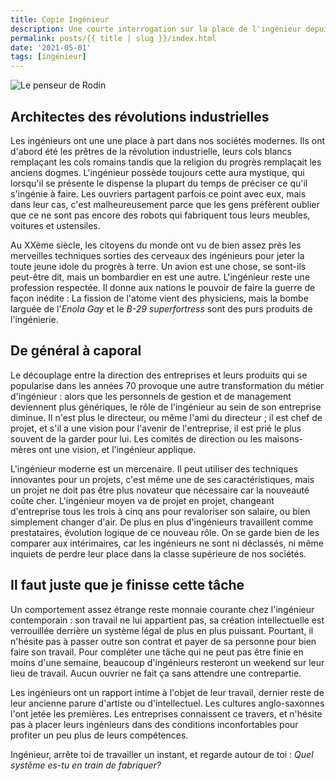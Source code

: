 ```yaml
---
title: Copie Ingénieur
description: Une courte interrogation sur la place de l'ingénieur depuis la révolution industrielle
permalink: posts/{{ title | slug }}/index.html
date: '2021-05-01'
tags: [ingénieur]
---
```


![Le penseur de Rodin](/images/1.md_files/1.jpeg)

## Architectes des révolutions industrielles
Les ingénieurs ont une une place à part dans nos sociétés modernes. Ils ont d'abord été les prêtres de la révolution industrielle, leurs cols blancs remplaçant les cols romains tandis que la religion du progrès remplaçait les anciens dogmes. L'ingénieur possède toujours cette aura mystique, qui lorsqu'il se présente le dispense la plupart du temps de préciser ce qu'il s'ingénie à faire. Les ouvriers partagent parfois ce point avec eux, mais dans leur cas, c'est malheureusement parce que les gens préfèrent oublier que ce ne sont pas encore des robots qui fabriquent tous leurs meubles, voitures et ustensiles.  

Au XXème siècle, les citoyens du monde ont vu de bien assez près les merveilles techniques sorties des cerveaux des ingénieurs pour jeter la toute jeune idole du progrès à terre. Un avion est une chose, se sont-ils peut-être dit, mais un bombardier en est une autre. L'ingénieur reste une profession respectée. Il donne aux nations le pouvoir de faire la guerre de façon inédite : La fission de l'atome vient des physiciens, mais la bombe larguée de l'*Enola Gay* et le *B-29 superfortress* sont des purs produits de l'ingénierie.

## De général à caporal

Le découplage entre la direction des entreprises et leurs produits qui se popularise dans les années 70 provoque une autre transformation du métier d'ingénieur : alors que les personnels de gestion et de management deviennent plus génériques, le rôle de l'ingénieur au sein de son entreprise diminue. Il n'est plus le directeur, ou même l'ami du directeur ; il est chef de projet, et s'il a une vision pour l'avenir de l'entreprise, il est prié le plus souvent de la garder pour lui. Les comités de direction ou les maisons-mères ont une vision, et l'ingénieur applique. 

L'ingénieur moderne est un mercenaire. Il peut utiliser des techniques innovantes pour un projets, c'est même une de ses caractéristiques, mais un projet ne doit pas être plus novateur que nécessaire car la nouveauté coûte cher. L'ingénieur moyen va de projet en projet, changeant d'entreprise tous les trois à cinq ans pour revaloriser son salaire, ou bien simplement changer d'air. De plus en plus d'ingénieurs travaillent comme prestataires, évolution logique de ce nouveau rôle. On se garde bien de les comparer aux intérimaires, car les ingénieurs ne sont ni déclassés, ni même inquiets de perdre leur place dans la classe supérieure de nos sociétés. 

## Il faut juste que je finisse cette tâche

Un comportement assez étrange reste monnaie courante chez l'ingénieur contemporain : son travail ne lui appartient pas, sa création intellectuelle est verrouillée derrière un système légal de plus en plus puissant. Pourtant, il n'hésite pas à passer outre son contrat et payer de sa personne pour bien faire son travail. Pour compléter une tâche qui ne peut pas être finie en moins d'une semaine, beaucoup d'ingénieurs resteront un weekend sur leur lieu de travail. Aucun ouvrier ne fait ça sans attendre une contrepartie. 

Les ingénieurs ont un rapport intime à l'objet de leur travail, dernier reste de leur ancienne parure d'artiste ou d'intellectuel. Les cultures anglo-saxonnes l'ont jetée les premières. Les entreprises connaissent ce travers, et n'hésite pas à placer leurs ingénieurs dans des conditions inconfortables pour profiter un peu plus de leurs compétences.

Ingénieur, arrête toi de travailler un instant, et regarde autour de toi : 
*Quel système es-tu en train de fabriquer?*
